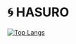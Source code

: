 # 🌀 HASURO

[![Top Langs](https://github-readme-stats.vercel.app/api/top-langs/?username=inoren-ten&layout=default&theme=transparent&count_private=true)](https://github.com/anuraghazra/github-readme-stats)
